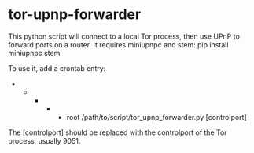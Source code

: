 # tor-upnp-forwarder
This python script will connect to a local Tor process, then use UPnP to forward ports on a router.
It requires miniupnpc and stem:
pip install miniupnpc stem

To use it, add a crontab entry:
* *	* * *	root	/path/to/script/tor_upnp_forwarder.py [controlport]

The [controlport] should be replaced with the controlport of the Tor process, usually 9051.

